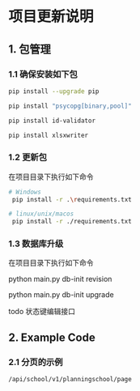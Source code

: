 # 项目更新说明

## 1. 包管理

### 1.1 确保安装如下包
```bash
pip install --upgrade pip

pip install "psycopg[binary,pool]"

pip install id-validator

pip install xlsxwriter

```

### 1.2 更新包

在项目目录下执行如下命令

```bash
# Windows
 pip install -r .\requirements.txt
```

```bash
# linux/unix/macos
 pip install -r ./requirements.txt
```

### 1.3 数据库升级

在项目目录下执行如下命令

python main.py db-init revision

python main.py db-init upgrade

todo  状态键编辑接口


## 2. Example Code

### 2.1 分页的示例

`/api/school/v1/planningschool/page`


